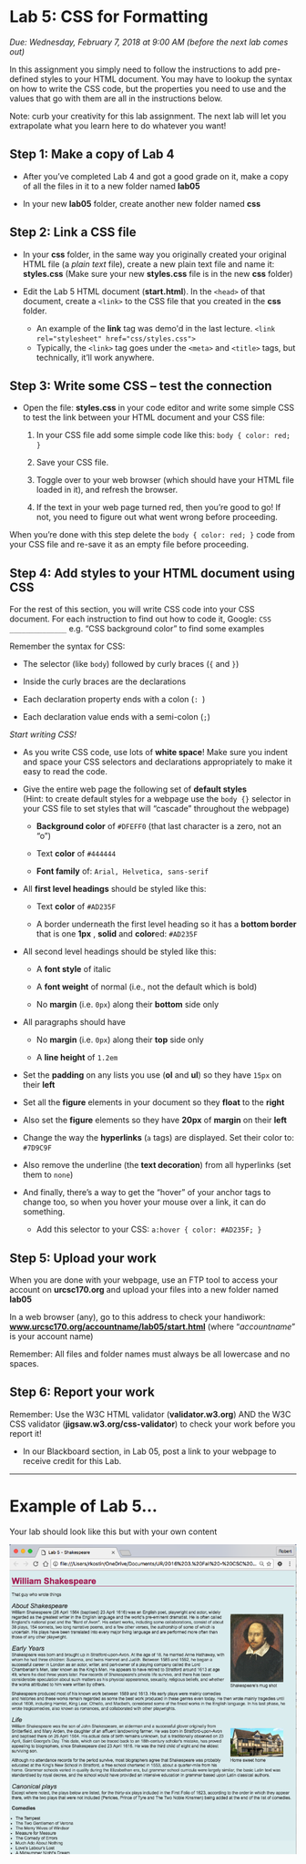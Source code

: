# Lab 5: CSS for Formatting

*Due: Wednesday, February 7, 2018 at 9:00 AM (before the next lab comes out)*

In this assignment you simply need to follow the instructions to add pre-defined styles to your HTML document.  You may have to lookup the syntax on how to write the CSS code, but the properties you need to use and the values that go with them are all in the instructions below.

Note: curb your creativity for this lab assignment.  The next lab will let you extrapolate what you learn here to do whatever you want!

## Step 1: Make a copy of Lab 4

- After you’ve completed Lab 4 and got a good grade on it, make a copy of all the files in it to a new folder named **lab05**

- In your new **lab05** folder, create another new folder named **css**

## Step 2: Link a CSS file

- In your **css** folder, in the same way you originally created your original HTML file (a *plain text* file), create a new plain text file and name it: **styles.css** (Make sure your new **styles.css** file is in the new **css** folder)

- Edit the Lab 5 HTML document (**start.html**). In the `<head>` of that document, create a `<link>` to the CSS file that you created in the **css** folder. 
  - An example of the **link** tag was demo'd in the last lecture. 
    `<link rel="stylesheet" href="css/styles.css">`
  - Typically, the `<link>` tag goes under the `<meta>` and `<title>` tags, but technically, it’ll work anywhere.

## Step 3: Write some CSS – test the connection

- Open the file: **styles.css** in your code editor and write some simple CSS to test the link between your HTML document and your CSS file:

  1. In your CSS file add some simple code like this: `body { color: red; }`

  2. Save your CSS file.

  3. Toggle over to your web browser (which should have your HTML file loaded in it), and refresh the browser.

  4. If the text in your web page turned red, then you’re good to go! If not, you need to figure out what went wrong before proceeding.

When you’re done with this step delete the `body { color: red; }` code from your CSS file and re-save it as an empty file before proceeding.

## Step 4: Add styles to your HTML document using CSS

For the rest of this section, you will write CSS code into your CSS document.
For each instruction to find out how to code it, Google: `CSS ______________`  e.g. “CSS background color” to find some examples

Remember the syntax for CSS:

- The selector (like `body`) followed by curly braces (`{` and `}`)

- Inside the curly braces are the declarations

- Each declaration property ends with a colon (`: `)

- Each declaration value ends with a semi-colon (`;`)

*Start writing CSS!*

- As you write CSS code, use lots of **white space**! Make sure you indent and space your CSS selectors and declarations appropriately to make it easy to read the code.

- Give the entire web page the following set of **default styles**<br> (Hint: to create default styles for a webpage use the `body {}` selector in your CSS file to set styles that will “cascade” throughout the webpage)

  - **Background color** of `#DFEFF0` (that last character is a zero, not an “o”)

  - Text **color** of `#444444` 

  - **Font family** of: `Arial, Helvetica, sans-serif`

- All **first level headings** should be styled like this: 

  - Text **color** of `#AD235F`

  - A border underneath the first level heading so it has a **bottom border** that is one **1px** , **solid** and **color**ed: `#AD235F`

- All second level headings should be styled like this:

  - A **font style** of italic

  - A **font weight** of normal (i.e., not the default which is bold)

  - No **margin** (i.e. `0px`) along their **bottom** side only

- All paragraphs should have

  - No **margin** (i.e. `0px`) along their **top** side only

  - A **line height** of `1.2em`

- Set the **padding** on any lists you use (**ol** and **ul**) so they have `15px` on their **left**

- Set all the **figure** elements in your document so they **float** to the **right**

- Also set the **figure** elements so they have **20px** of **margin** on their **left**

- Change the way the **hyperlinks** (`a` tags) are displayed. Set their color to: `#7D9C9F`

- Also remove the underline (the **text decoration**) from all hyperlinks (set them to `none`)

- And finally, there’s a way to get the “hover” of your anchor tags to change too, so when you hover your mouse over a link, it can do something.

  - Add this selector to your CSS:
     `a:hover { color: #AD235F; }`

## Step 5: Upload your work

When you are done with your webpage, use an FTP tool to access your account on **urcsc170.org** and upload your files into a new folder named **lab05**

In a web browser (any), go to this address to check your handiwork:  
**www.urcsc170.org/accountname/lab05/start.html** (where “*accountname*” is your account name)

Remember: All files and folder names must always be all lowercase and no spaces.

## Step 6: Report your work

Remember: Use the W3C HTML validator (**validator.w3.org**) AND the W3C CSS validator (**jigsaw.w3.org/css-validator**) to check your work before you report it!

- In our Blackboard section, in Lab 05, post a link to your webpage to receive credit for this Lab.

<hr>

# Example of Lab 5...

Your lab should look like this but with your own content

![screen shot](media/figure1.png)